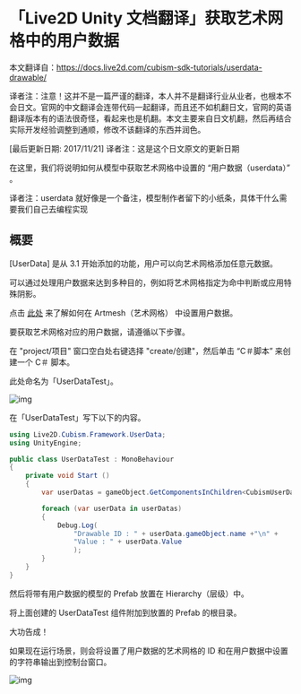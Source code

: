 # 「Live2D Unity 文档翻译」获取艺术网格中的用户数据

本文翻译自：https://docs.live2d.com/cubism-sdk-tutorials/userdata-drawable/

译者注：注意！这并不是一篇严谨的翻译，本人并不是翻译行业从业者，也根本不会日文。官网的中文翻译会连带代码一起翻译，而且还不如机翻日文，官网的英语翻译版本有的语法很奇怪，看起来也是机翻。本文主要来自日文机翻，然后再结合实际开发经验调整到通顺，修改不该翻译的东西并润色。

[最后更新日期: 2017/11/21] 译者注：这是这个日文原文的更新日期	



在这里，我们将说明如何从模型中获取艺术网格中设置的 “用户数据（userdata）” 。

译者注：userdata 就好像是一个备注，模型制作者留下的小纸条，具体干什么需要我们自己去编程实现

## 概要

[UserData] 是从 3.1 开始添加的功能，用户可以向艺术网格添加任意元数据。	

可以通过处理用户数据来达到多种目的，例如将艺术网格指定为命中判断或应用特殊阴影。



点击 [此处](https://docs.live2d.com/cubism-editor-manual/userdata/) 来了解如何在 Artmesh（艺术网格） 中设置用户数据。



要获取艺术网格对应的用户数据，请遵循以下步骤。



在 "project/项目" 窗口空白处右键选择 "create/创建"，然后单击  “C＃脚本” 来创建一个  C＃ 脚本。

此处命名为「UserDataTest」。

![img](https://docs.live2d.com/wp-content/uploads/2017/11/userdatamodel02.png)

在「UserDataTest」写下以下的内容。

```c#
using Live2D.Cubism.Framework.UserData;
using UnityEngine;

public class UserDataTest : MonoBehaviour
{
	private void Start ()
	{
	    var userDatas = gameObject.GetComponentsInChildren<CubismUserDataTag>();

	    foreach (var userData in userDatas)
	    {
	        Debug.Log(
                "Drawable ID : " + userData.gameObject.name +"\n" +
                "Value : " + userData.Value 
                );
	    }
	}
}
```

然后将带有用户数据的模型的 Prefab 放置在 Hierarchy（层级）中。

将上面创建的 UserDataTest 组件附加到放置的 Prefab 的根目录。

大功告成！

如果现在运行场景，则会将设置了用户数据的艺术网格的 ID 和在用户数据中设置的字符串输出到控制台窗口。

![img](https://docs.live2d.com/wp-content/uploads/2017/11/02-5.png)